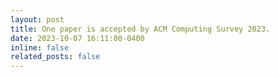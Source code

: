 ```yaml
---
layout: post
title: One paper is accepted by ACM Computing Survey 2023.
date: 2023-10-07 16:11:00-0400
inline: false
related_posts: false
---
```

